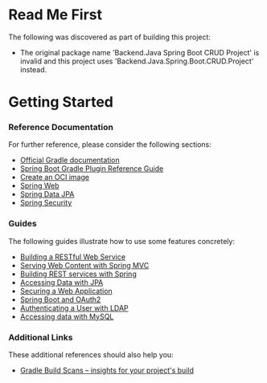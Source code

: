 # Read Me First
The following was discovered as part of building this project:

* The original package name 'Backend.Java Spring Boot CRUD Project' is invalid and this project uses 'Backend.Java.Spring.Boot.CRUD.Project' instead.

# Getting Started

### Reference Documentation
For further reference, please consider the following sections:

* [Official Gradle documentation](https://docs.gradle.org)
* [Spring Boot Gradle Plugin Reference Guide](https://docs.spring.io/spring-boot/3.4.4/gradle-plugin)
* [Create an OCI image](https://docs.spring.io/spring-boot/3.4.4/gradle-plugin/packaging-oci-image.html)
* [Spring Web](https://docs.spring.io/spring-boot/3.4.4/reference/web/servlet.html)
* [Spring Data JPA](https://docs.spring.io/spring-boot/3.4.4/reference/data/sql.html#data.sql.jpa-and-spring-data)
* [Spring Security](https://docs.spring.io/spring-boot/3.4.4/reference/web/spring-security.html)

### Guides
The following guides illustrate how to use some features concretely:

* [Building a RESTful Web Service](https://spring.io/guides/gs/rest-service/)
* [Serving Web Content with Spring MVC](https://spring.io/guides/gs/serving-web-content/)
* [Building REST services with Spring](https://spring.io/guides/tutorials/rest/)
* [Accessing Data with JPA](https://spring.io/guides/gs/accessing-data-jpa/)
* [Securing a Web Application](https://spring.io/guides/gs/securing-web/)
* [Spring Boot and OAuth2](https://spring.io/guides/tutorials/spring-boot-oauth2/)
* [Authenticating a User with LDAP](https://spring.io/guides/gs/authenticating-ldap/)
* [Accessing data with MySQL](https://spring.io/guides/gs/accessing-data-mysql/)

### Additional Links
These additional references should also help you:

* [Gradle Build Scans – insights for your project's build](https://scans.gradle.com#gradle)

